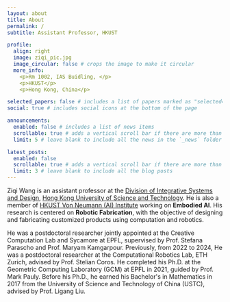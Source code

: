 ```yaml
---
layout: about
title: About
permalink: /
subtitle: Assistant Professor, HKUST

profile:
  align: right
  image: ziqi_pic.jpg
  image_circular: false # crops the image to make it circular
  more_info:
    <p>Rm 1002, IAS Buidling, </p>
    <p>HKUST</p>
    <p>Hong Kong, China</p>

selected_papers: false # includes a list of papers marked as "selected={true}"
social: true # includes social icons at the bottom of the page

announcements:
  enabled: false # includes a list of news items
  scrollable: true # adds a vertical scroll bar if there are more than 3 news items
  limit: 5 # leave blank to include all the news in the `_news` folder

latest_posts:
  enabled: false
  scrollable: true # adds a vertical scroll bar if there are more than 3 new posts items
  limit: 3 # leave blank to include all the blog posts
---
```

Ziqi Wang is an assistant professor at the [Division of Integrative Systems and Design](https://isd.hkust.edu.hk/), [Hong Kong University of Science and Technology](https://hkust.edu.hk/). He is also a member of [HKUST Von Neumann (AI) Institute](https://vni.ust.hk/index.html) working on **Embodied AI**. His research is centered on **Robotic Fabrication**, with the objective of designing and fabricating customized products using computation and robotics. 

He was a postdoctoral researcher jointly appointed at the Creative Computation Lab and Sycamore at EPFL, supervised by Prof. Stefana Parascho and Prof. Maryam Kamgarpour. Previously, from 2022 to 2024, He was a postdoctoral researcher at the Computational Robotics Lab, ETH Zurich, advised by Prof. Stelian Coros. He completed his Ph.D. at the Geometric Computing Laboratory (GCM) at EPFL in 2021, guided by Prof. Mark Pauly. Before his Ph.D., he earned his Bachelor's in Mathematics in 2017 from the University of Science and Technology of China (USTC), advised by Prof. Ligang Liu.